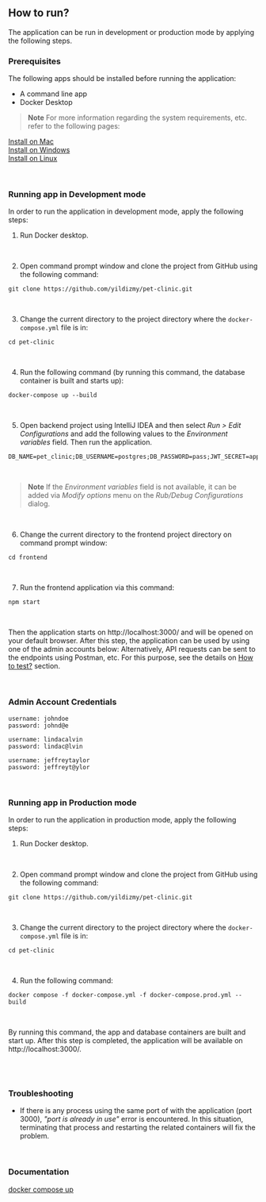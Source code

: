 ## How to run?

The application can be run in development or production mode by applying the following steps.
<br/>

### Prerequisites

The following apps should be installed before running the application:

- A command line app
- Docker Desktop 

> **Note** For more information regarding the system requirements, etc. refer to the following pages:

[Install on Mac](https://docs.docker.com/desktop/install/mac-install/)<br/>
[Install on Windows](https://docs.docker.com/desktop/install/windows-install/)<br/>
[Install on Linux](https://docs.docker.com/desktop/install/linux-install/)<br/>

<br/>

### Running app in Development mode

In order to run the application in development mode, apply the following steps:

1. Run Docker desktop.

<br/>


2. Open command prompt window and clone the project from GitHub using the following command:

```
git clone https://github.com/yildizmy/pet-clinic.git
```
<br/>



3. Change the current directory to the project directory where the `docker-compose.yml` file is in:

```
cd pet-clinic
```
<br/>


4. Run the following command (by running this command, the database container is built and starts up):

```
docker-compose up --build
```

<br/>

5. Open backend project using IntelliJ IDEA and then select _Run > Edit Configurations_ and add the following values to the _Environment variables_ field. Then run the application. 

```
DB_NAME=pet_clinic;DB_USERNAME=postgres;DB_PASSWORD=pass;JWT_SECRET=appSecretKey
```
<br/>

> **Note** If the _Environment variables_ field is not available, it can be added via _Modify options_ menu on the _Rub/Debug Configurations_ dialog.

<br/>

6. Change the current directory to the frontend project directory on command prompt window:

```
cd frontend
```
<br/>

7. Run the frontend application via this command:

```
npm start
```

<br/>

Then the application starts on http://localhost:3000/ and will be opened on your default browser. After this step, the application can be used by using one of the admin accounts below:
Alternatively, API requests can be sent to the endpoints using Postman, etc. For this purpose, see the details on [How to test?](how_to_test.md) section.

<br/>

### Admin Account Credentials

```
username: johndoe
password: johnd@e

username: lindacalvin
password: lindac@lvin

username: jeffreytaylor
password: jeffreyt@ylor
```


<br/>























### Running app in Production mode

In order to run the application in production mode, apply the following steps:





1. Run Docker desktop.

<br/>



2. Open command prompt window and clone the project from GitHub using the following command:

```
git clone https://github.com/yildizmy/pet-clinic.git
```
<br/>



3. Change the current directory to the project directory where the `docker-compose.yml` file is in:

```
cd pet-clinic
```
<br/>


4. Run the following command:

```
docker compose -f docker-compose.yml -f docker-compose.prod.yml --build
```

<br/>

By running this command, the app and database containers are built and start up. After this step is completed, the application will be available on http://localhost:3000/.

<br/>







<br/>

### Troubleshooting

* If there is any process using the same port of with the application (port 3000), _"port is already in use"_ error is
  encountered. In this situation, terminating that process and restarting the related containers will fix the problem. 

<br/>

### Documentation

[docker compose up](https://docs.docker.com/engine/reference/commandline/compose_up/)<br/>


<br/>
<br/>